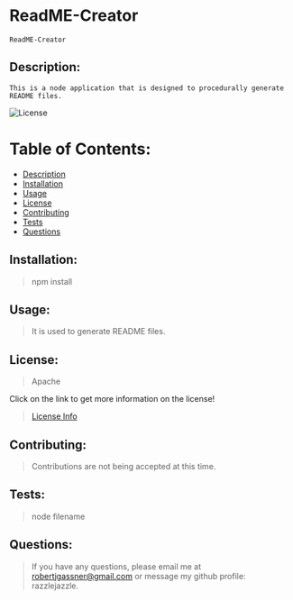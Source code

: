 # ReadME-Creator
  
    ReadME-Creator

   ## Description:
    This is a node application that is designed to procedurally generate README files.

  ![License](https://img.shields.io/badge/License-Apache-blue.svg)

  # Table of Contents:
  - [Description](#Description)
  - [Installation](#Installation)
  - [Usage](#Usage)
  - [License](#License)
  - [Contributing](#Contributing)
  - [Tests](#Tests)
  - [Questions](#Questions)
    
   ## Installation:
   > npm install

   ## Usage:
   > It is used to generate README files.

   ## License:
   > Apache
   
   Click on the link to get more information on the license!

   > [License Info](#https://opensource.org/licenses/Apache)

   ## Contributing:
   > Contributions are not being accepted at this time.

   ## Tests:
   > node filename

   ## Questions:

   > If you have any questions, please email me at robertjgassner@gmail.com or message my github profile: razzlejazzle.
    

